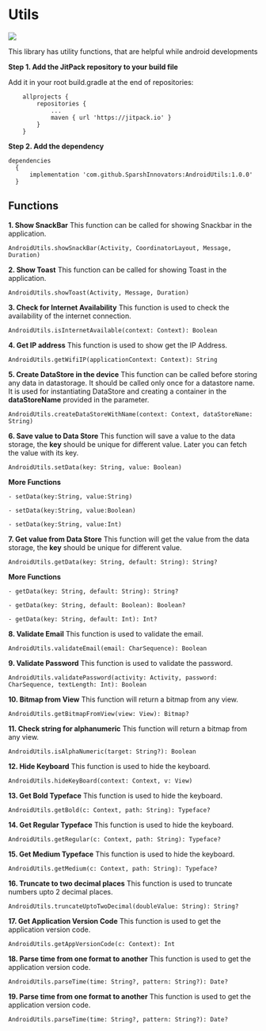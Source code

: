 # Utils

[![](https://jitpack.io/v/SparshInnovators/AndroidUtils.svg)](https://jitpack.io/#SparshInnovators/AndroidUtils)

This library has utility functions, that are helpful while android developments

**Step 1. Add the JitPack repository to your build file**

Add it in your root build.gradle at the end of repositories:
```
	allprojects {
		repositories {
			...
			maven { url 'https://jitpack.io' }
		}
	}
```


**Step 2. Add the dependency**
```
dependencies
  {
      implementation 'com.github.SparshInnovators:AndroidUtils:1.0.0'
  }
```


## Functions

**1. Show SnackBar**
This function can be called for showing Snackbar in the application.
```
AndroidUtils.showSnackBar(Activity, CoordinatorLayout, Message, Duration) 
```

**2. Show Toast**
This function can be called for showing Toast in the application.
```
AndroidUtils.showToast(Activity, Message, Duration)
```

**3. Check for Internet Availability**
This function is used to check the availability of the internet connection.
```
AndroidUtils.isInternetAvailable(context: Context): Boolean
```

**4. Get IP address**
This function is used to show get the IP Address.
```
AndroidUtils.getWifiIP(applicationContext: Context): String
```


**5. Create DataStore in the device**
This function can be called before storing any data in datastorage. It should be called only once for a datastore name. It is used for instantiating DataStore and creating a container in the **dataStoreName** provided in the parameter.
```
AndroidUtils.createDataStoreWithName(context: Context, dataStoreName: String)
```

**6. Save value to Data Store**
This function will save a value to the data storage, the **key** should be unique for different value. Later you can fetch the value with its key.
```
AndroidUtils.setData(key: String, value: Boolean)
```
**More Functions**
```
- setData(key:String, value:String)

- setData(key:String, value:Boolean)

- setData(key:String, value:Int)
```


**7. Get value from Data Store**
This function will get the value from the data storage, the **key** should be unique for different value.
```
AndroidUtils.getData(key: String, default: String): String?
```
**More Functions**
```
- getData(key: String, default: String): String?

- getData(key: String, default: Boolean): Boolean?

- getData(key: String, default: Int): Int?
```

**8. Validate Email**
This function is used to validate the email.
```
AndroidUtils.validateEmail(email: CharSequence): Boolean
```

**9. Validate Password**
This function is used to validate the password. 
```
AndroidUtils.validatePassword(activity: Activity, password: CharSequence, textLength: Int): Boolean 
```

**10. Bitmap from View**
This function will return a bitmap from any view.
```
AndroidUtils.getBitmapFromView(view: View): Bitmap?
```

**11. Check string for alphanumeric**
This function will return a bitmap from any view.
```
AndroidUtils.isAlphaNumeric(target: String?): Boolean
```

**12. Hide Keyboard**
This function is used to hide the keyboard.
```
AndroidUtils.hideKeyBoard(context: Context, v: View)
```

**13. Get Bold Typeface**
This function is used to hide the keyboard.
```
AndroidUtils.getBold(c: Context, path: String): Typeface?
```

**14. Get Regular Typeface**
This function is used to hide the keyboard.
```
AndroidUtils.getRegular(c: Context, path: String): Typeface?
```

**15. Get Medium Typeface**
This function is used to hide the keyboard.
```
AndroidUtils.getMedium(c: Context, path: String): Typeface?
```

**16. Truncate to two decimal places**
This function is used to truncate numbers upto 2 decimal places.
```
AndroidUtils.truncateUptoTwoDecimal(doubleValue: String): String?
```

**17. Get Application Version Code**
This function is used to get the application version code.
```
AndroidUtils.getAppVersionCode(c: Context): Int 
```

**18. Parse time from one format to another**
This function is used to get the application version code.
```
AndroidUtils.parseTime(time: String?, pattern: String?): Date?
```

**19. Parse time from one format to another**
This function is used to get the application version code.
```
AndroidUtils.parseTime(time: String?, pattern: String?): Date?
```












